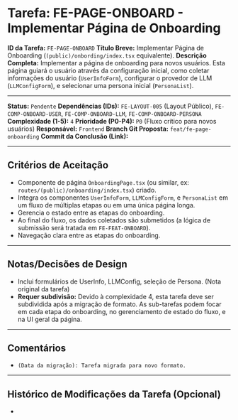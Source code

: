 # Tarefa: FE-PAGE-ONBOARD - Implementar Página de Onboarding

**ID da Tarefa:** `FE-PAGE-ONBOARD`
**Título Breve:** Implementar Página de Onboarding (`(public)/onbording/index.tsx` equivalente).
**Descrição Completa:**
Implementar a página de onboarding para novos usuários. Esta página guiará o usuário através da configuração inicial, como coletar informações do usuário (`UserInfoForm`), configurar o provedor de LLM (`LLMConfigForm`), e selecionar uma persona inicial (`PersonaList`).

---

**Status:** `Pendente`
**Dependências (IDs):** `FE-LAYOUT-005` (Layout Público), `FE-COMP-ONBOARD-USER`, `FE-COMP-ONBOARD-LLM`, `FE-COMP-ONBOARD-PERSONA`
**Complexidade (1-5):** `4`
**Prioridade (P0-P4):** `P0` (Fluxo crítico para novos usuários)
**Responsável:** `Frontend`
**Branch Git Proposta:** `feat/fe-page-onboarding`
**Commit da Conclusão (Link):**

---

## Critérios de Aceitação
- Componente de página `OnboardingPage.tsx` (ou similar, ex: `routes/(public)/onboarding/index.tsx`) criado.
- Integra os componentes `UserInfoForm`, `LLMConfigForm`, e `PersonaList` em um fluxo de múltiplas etapas ou em uma única página longa.
- Gerencia o estado entre as etapas do onboarding.
- Ao final do fluxo, os dados coletados são submetidos (a lógica de submissão será tratada em `FE-FEAT-ONBOARD`).
- Navegação clara entre as etapas do onboarding.

---

## Notas/Decisões de Design
- Inclui formulários de UserInfo, LLMConfig, seleção de Persona. (Nota original da tarefa)
- **Requer subdivisão:** Devido à complexidade 4, esta tarefa deve ser subdividida após a migração de formato. As sub-tarefas podem focar em cada etapa do onboarding, no gerenciamento de estado do fluxo, e na UI geral da página.

---

## Comentários
- `(Data da migração): Tarefa migrada para novo formato.`

---

## Histórico de Modificações da Tarefa (Opcional)
-
